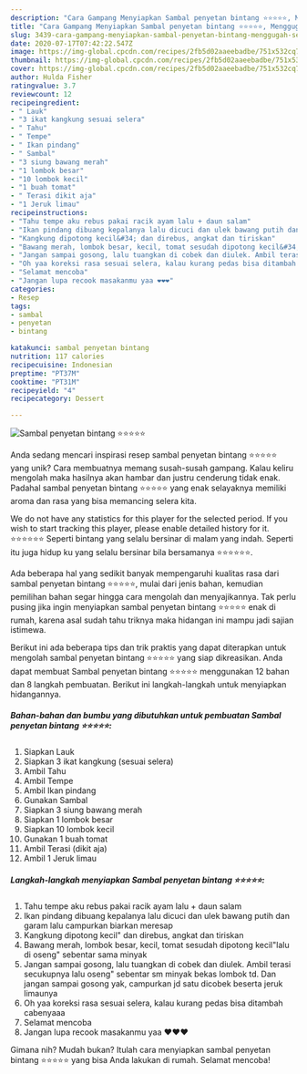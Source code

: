 ```yaml
---
description: "Cara Gampang Menyiapkan Sambal penyetan bintang ⭐⭐⭐⭐⭐, Menggugah Selera"
title: "Cara Gampang Menyiapkan Sambal penyetan bintang ⭐⭐⭐⭐⭐, Menggugah Selera"
slug: 3439-cara-gampang-menyiapkan-sambal-penyetan-bintang-menggugah-selera
date: 2020-07-17T07:42:22.547Z
image: https://img-global.cpcdn.com/recipes/2fb5d02aaeebadbe/751x532cq70/sambal-penyetan-bintang-⭐⭐⭐⭐⭐-foto-resep-utama.jpg
thumbnail: https://img-global.cpcdn.com/recipes/2fb5d02aaeebadbe/751x532cq70/sambal-penyetan-bintang-⭐⭐⭐⭐⭐-foto-resep-utama.jpg
cover: https://img-global.cpcdn.com/recipes/2fb5d02aaeebadbe/751x532cq70/sambal-penyetan-bintang-⭐⭐⭐⭐⭐-foto-resep-utama.jpg
author: Hulda Fisher
ratingvalue: 3.7
reviewcount: 12
recipeingredient:
- " Lauk"
- "3 ikat kangkung sesuai selera"
- " Tahu"
- " Tempe"
- " Ikan pindang"
- " Sambal"
- "3 siung bawang merah"
- "1 lombok besar"
- "10 lombok kecil"
- "1 buah tomat"
- " Terasi dikit aja"
- "1 Jeruk limau"
recipeinstructions:
- "Tahu tempe aku rebus pakai racik ayam lalu + daun salam"
- "Ikan pindang dibuang kepalanya lalu dicuci dan ulek bawang putih dan garam lalu campurkan biarkan meresap"
- "Kangkung dipotong kecil&#34; dan direbus, angkat dan tiriskan"
- "Bawang merah, lombok besar, kecil, tomat sesudah dipotong kecil&#34;lalu di oseng&#34; sebentar sama minyak"
- "Jangan sampai gosong, lalu tuangkan di cobek dan diulek. Ambil terasi secukupnya lalu oseng&#34; sebentar sm minyak bekas lombok td. Dan jangan sampai gosong yak, campurkan jd satu dicobek beserta jeruk limaunya"
- "Oh yaa koreksi rasa sesuai selera, kalau kurang pedas bisa ditambah cabenyaaa"
- "Selamat mencoba"
- "Jangan lupa recook masakanmu yaa ❤️❤️❤️"
categories:
- Resep
tags:
- sambal
- penyetan
- bintang

katakunci: sambal penyetan bintang 
nutrition: 117 calories
recipecuisine: Indonesian
preptime: "PT37M"
cooktime: "PT31M"
recipeyield: "4"
recipecategory: Dessert

---
```



![Sambal penyetan bintang ⭐⭐⭐⭐⭐](https://img-global.cpcdn.com/recipes/2fb5d02aaeebadbe/751x532cq70/sambal-penyetan-bintang-⭐⭐⭐⭐⭐-foto-resep-utama.jpg)

Anda sedang mencari inspirasi resep sambal penyetan bintang ⭐⭐⭐⭐⭐ yang unik? Cara membuatnya memang susah-susah gampang. Kalau keliru mengolah maka hasilnya akan hambar dan justru cenderung tidak enak. Padahal sambal penyetan bintang ⭐⭐⭐⭐⭐ yang enak selayaknya memiliki aroma dan rasa yang bisa memancing selera kita.

We do not have any statistics for this player for the selected period. If you wish to start tracking this player, please enable detailed history for it. ⭐⭐⭐⭐⭐⭐ Seperti bintang yang selalu bersinar di malam yang indah. Seperti itu juga hidup ku yang selalu bersinar bila bersamanya ⭐⭐⭐⭐⭐⭐.

Ada beberapa hal yang sedikit banyak mempengaruhi kualitas rasa dari sambal penyetan bintang ⭐⭐⭐⭐⭐, mulai dari jenis bahan, kemudian pemilihan bahan segar hingga cara mengolah dan menyajikannya. Tak perlu pusing jika ingin menyiapkan sambal penyetan bintang ⭐⭐⭐⭐⭐ enak di rumah, karena asal sudah tahu triknya maka hidangan ini mampu jadi sajian istimewa.


Berikut ini ada beberapa tips dan trik praktis yang dapat diterapkan untuk mengolah sambal penyetan bintang ⭐⭐⭐⭐⭐ yang siap dikreasikan. Anda dapat membuat Sambal penyetan bintang ⭐⭐⭐⭐⭐ menggunakan 12 bahan dan 8 langkah pembuatan. Berikut ini langkah-langkah untuk menyiapkan hidangannya.

<!--inarticleads1-->

##### Bahan-bahan dan bumbu yang dibutuhkan untuk pembuatan Sambal penyetan bintang ⭐⭐⭐⭐⭐:

1. Siapkan  Lauk
1. Siapkan 3 ikat kangkung (sesuai selera)
1. Ambil  Tahu
1. Ambil  Tempe
1. Ambil  Ikan pindang
1. Gunakan  Sambal
1. Siapkan 3 siung bawang merah
1. Siapkan 1 lombok besar
1. Siapkan 10 lombok kecil
1. Gunakan 1 buah tomat
1. Ambil  Terasi (dikit aja)
1. Ambil 1 Jeruk limau




<!--inarticleads2-->

##### Langkah-langkah menyiapkan Sambal penyetan bintang ⭐⭐⭐⭐⭐:

1. Tahu tempe aku rebus pakai racik ayam lalu + daun salam
1. Ikan pindang dibuang kepalanya lalu dicuci dan ulek bawang putih dan garam lalu campurkan biarkan meresap
1. Kangkung dipotong kecil&#34; dan direbus, angkat dan tiriskan
1. Bawang merah, lombok besar, kecil, tomat sesudah dipotong kecil&#34;lalu di oseng&#34; sebentar sama minyak
1. Jangan sampai gosong, lalu tuangkan di cobek dan diulek. Ambil terasi secukupnya lalu oseng&#34; sebentar sm minyak bekas lombok td. Dan jangan sampai gosong yak, campurkan jd satu dicobek beserta jeruk limaunya
1. Oh yaa koreksi rasa sesuai selera, kalau kurang pedas bisa ditambah cabenyaaa
1. Selamat mencoba
1. Jangan lupa recook masakanmu yaa ❤️❤️❤️




Gimana nih? Mudah bukan? Itulah cara menyiapkan sambal penyetan bintang ⭐⭐⭐⭐⭐ yang bisa Anda lakukan di rumah. Selamat mencoba!
